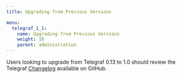 ```yaml
---
title: Upgrading from Previous Versions

menu:
  telegraf_1_1:
    name: Upgrading from Previous Versions
    weight: 10
    parent: administration
---
```


Users looking to upgrade from Telegraf 0.13 to 1.0 should review the
Telegraf
[Changelog](https://github.com/influxdata/telegraf/blob/master/CHANGELOG.md)
available on GitHub.

